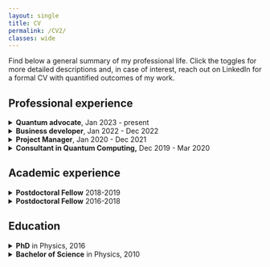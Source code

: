 ```yaml
---
layout: single
title: CV
permalink: /CV2/
classes: wide
---
```


Find below a general summary of my professional life. Click the toggles for more detailed descriptions and, in case of interest, reach out on LinkedIn for a formal CV with quantified outcomes of my work.


## Professional experience

<details>
    <summary> <b>Quantum advocate</b>, Jan 2023 - present  </summary>
    <i> QuEra Computing Inc. </i> <br>
    <ul>
        <li> <b> Focused </b> efforts on user development and strategic relations with government and partnerships </li>
        <li> <b>Developed first industry-grade course</b> on quantum computing with neutral atoms with hundreds of trainees in the first year of deployment </li>
        <li> Secured key positioning of the company with local state governments in the USA and countries abroad </li>
        <li> <b>Designed a partner network model</b> that multiplexed the company's business capacity </li>
        <li> Acted as spokesperson in events for user and executive education, as well as program lobbying </li>
    </ul>
</details>

<details>
    <summary> <b>Business developer</b>, Jan 2022 - Dec 2022 </summary>
    <i> QuEra Computing Inc. </i> <br>
    <ul>
       <li> <b> Led all aspects </b> of business development, including marketing, sales, partnerships, product management, and talent acquisition </li>
        <li> Developed sales pipeline and secured strategic accounts with S&P500 corporations and national labs </li>
        <li> Coordinated marketing of <b>two product launches</b>, including the world's first publicly accessible neutral-atom quantum computer. Verified solid user-base within half a year of launch </li>
        <li> Onboarded top talent to company that generated IP in record time </li>
        <li> Acted as spokesperson in events and increased company's presence manifold </li>
    </ul>
</details>

<details>
    <summary> <b>Project Manager</b>, Jan 2020 - Dec 2021 </summary>
    <i> Stewart Blusson Quantum Matter Institute - University of British Columbia </i> <br>
    <ul>
        <li> <b> Directed multi-faculty </b> teams, designing and managing a major institute-wide research program </li>
        <li> <b> Founded </b> the institute's project management office, designed and defined research program management standards </li>
        <li> <b>Expedited</b> creation of project charters and research development, leading teams to top journal publications within 9 months of program start </li>
        <li> Supported resource acquisition initiatives including streamlined hiring processes and successful grant applications </li>
    </ul>
</details>

<details>
    <summary> <b>Consultant in Quantum Computing,</b> Dec 2019 - Mar 2020 </summary>
    <i> Physical Sciences Innovation Corporation </i> <br>
    <ul>
        <li> Drafted white paper and generated a data-base on the quantum computing global ecosystem for relations development with top management of the University of British Columbia. </li>
    </ul>
</details>


## Academic experience

<details>
    <summary> <b>Postdoctoral Fellow</b> 2018-2019 </summary>
    <i> Stewart Blusson Quantum Matter Institute - University of British Columbia </i> <br>
</details>

<details>
    <summary> <b>Postdoctoral Fellow</b> 2016-2018</summary>
    <i> Institut Quantique - Université de Sherbrooke </i> <br>
</details>


## Education

<details>
    <summary> <b>PhD</b> in Physics, 2016</summary>
    Universidade Estadual de Campinas (Brazil) <br>
    University of Illinois at Urbana-Champaign
</details>

<details>
    <summary> <b>Bachelor of Science</b> in Physics, 2010</summary>
    Universidade Estadual de Campinas (Brazil) <br>
</details>
